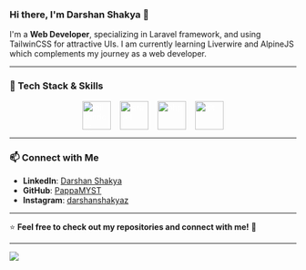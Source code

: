 ### Hi there, I'm Darshan Shakya 👋

I'm a **Web Developer**, specializing in Laravel framework, and using TailwinCSS for attractive UIs. I am currently learning Liverwire and AlpineJS which complements my journey as a web developer.  

---

### 🔧 Tech Stack & Skills

<div style="display: flex; justify-content: center; align-items: center; 	gap: 16px; color:white;">
  
<img src="https://cdn.jsdelivr.net/gh/devicons/devicon@latest/icons/tailwindcss/tailwindcss-original.svg" width="50" height="50" alt="tailwindcss"/>
<img src="https://cdn.jsdelivr.net/gh/devicons/devicon@latest/icons/laravel/laravel-original.svg" width="50" height="50" alt="laravel"/>
<img src="https://cdn.jsdelivr.net/gh/devicons/devicon@latest/icons/php/php-original.svg" width="50" height="50" alt="php"/>    
<img src="https://cdn.jsdelivr.net/gh/devicons/devicon@latest/icons/git/git-original-wordmark.svg" width="50" height="50" alt="git"/>
          
</div>

---

### 📫 Connect with Me

- **LinkedIn**: [Darshan Shakya](https://www.linkedin.com/in/darshanshakyaz/)
- **GitHub**: [PappaMYST](https://github.com/PappaMYST)
- **Instagram**: [darshanshakyaz](https://www.instagram.com/darshanshakyaz/)

---

⭐ **Feel free to check out my repositories and connect with me!** 🚀

---

![](https://komarev.com/ghpvc/?username=PappaMYST&color=blue)



